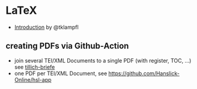 # LaTeX

* [Introduction](introduction-tex.pdf) by @tklampfl

## creating PDFs via Github-Action

* join several TEI/XML Documents to a single PDF (with register, TOC, ...) see [tillich-briefe](https://github.com/TillichCorrespondence/tillich-briefe-static)
* one PDF per TEI/XML Document, see https://github.com/Hanslick-Online/hsl-app
